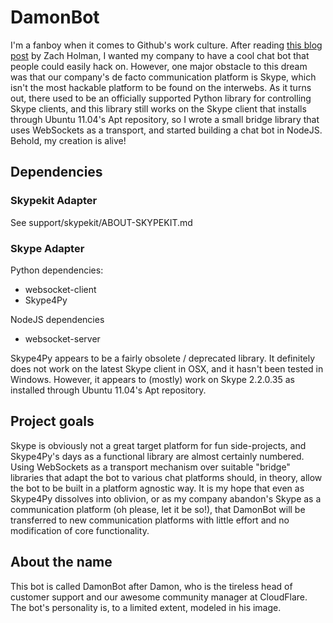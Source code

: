 # DamonBot

I'm a fanboy when it comes to Github's work culture. After reading [this blog post](http://zachholman.com/posts/why-github-hacks-on-side-projects/) by Zach Holman, I wanted my company to have a cool chat bot that people could easily hack on. However, one major obstacle to this dream was that our company's de facto communication platform is Skype, which isn't the most hackable platform to be found on the interwebs. As it turns out, there used to be an officially supported Python library for controlling Skype clients, and this library still works on the Skype client that installs through Ubuntu 11.04's Apt repository, so I wrote a small bridge library that uses WebSockets as a transport, and started building a chat bot in NodeJS. Behold, my creation is alive!

## Dependencies

### Skypekit Adapter

See support/skypekit/ABOUT-SKYPEKIT.md

### Skype Adapter

Python dependencies:

 - websocket-client
 - Skype4Py

NodeJS dependencies

 - websocket-server

Skype4Py appears to be a fairly obsolete / deprecated library. It definitely does not work on the latest Skype client in OSX, and it hasn't been tested in Windows. However, it appears to (mostly) work on Skype 2.2.0.35 as installed through Ubuntu 11.04's Apt repository.

## Project goals

Skype is obviously not a great target platform for fun side-projects, and Skype4Py's days as a functional library are almost certainly numbered. Using WebSockets as a transport mechanism over suitable "bridge" libraries that adapt the bot to various chat platforms should, in theory, allow the bot to be built in a platform agnostic way. It is my hope that even as Skype4Py dissolves into oblivion, or as my company abandon's Skype as a communication platform (oh please, let it be so!), that DamonBot will be transferred to new communication platforms with little effort and no modification of core functionality.

## About the name

This bot is called DamonBot after Damon, who is the tireless head of customer support and our awesome community manager at CloudFlare. The bot's personality is, to a limited extent, modeled in his image.
